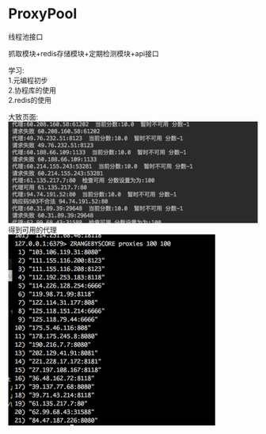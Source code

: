 # ProxyPool
线程池接口<br>

抓取模块+redis存储模块+定期检测模块+api接口<br>

学习:<br>
1.元编程初步<br>
2.协程库的使用<br>
2.redis的使用<br>


大致页面:<br>
![image](show/demo1.png)
<br>得到可用的代理<br>
![image](show/demo2.png)

